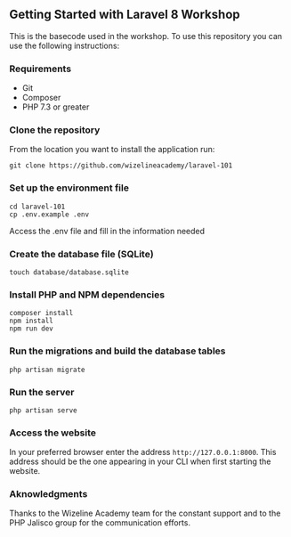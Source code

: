 ## Getting Started with Laravel 8 Workshop

This is the basecode used in the workshop. To use this repository you can use the following instructions:

### Requirements

-   Git
-   Composer
-   PHP 7.3 or greater

### Clone the repository

From the location you want to install the application run:

`git clone https://github.com/wizelineacademy/laravel-101`

### Set up the environment file

```
cd laravel-101
cp .env.example .env
```

Access the .env file and fill in the information needed

### Create the database file (SQLite)

```
touch database/database.sqlite
```

### Install PHP and NPM dependencies

```
composer install
npm install
npm run dev

```

### Run the migrations and build the database tables

```
php artisan migrate
```

### Run the server

`php artisan serve`

### Access the website

In your preferred browser enter the address `http://127.0.0.1:8000`. This address should be the one appearing in your CLI when first starting the website.

### Aknowledgments

Thanks to the Wizeline Academy team for the constant support and to the PHP Jalisco group for the communication efforts.
